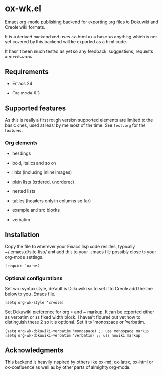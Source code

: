 # ox-wk.el

Emacs org-mode publishing backend for exporting org files to Dokuwiki
and Creole wiki formats.

It is a derived backend and uses ox-html as a base so anything which
is not yet covered by this backend will be exported as a html code.

It hasn't been much tested as yet so any feedback, suggestions,
requests are welcome.

## Requirements 

- Emacs 24

- Org mode 8.3 

## Supported features

As this is really a first rough version supported elements are limited
to the basic ones,  used at least by me most of the time. See `test.org` for the features.

### Org elements

-   headings

-   bold, italics and so on

-   links (including inline images)

-   plain lists (ordered, unordered)

-   nested lists

-   tables (headers only in columns so far)

-   example and src blocks

-   verbatim

## Installation

Copy the file to wherever your Emacs lisp code resides, typically  ~/.emacs.d/site-lisp/
and add this to your .emacs file possibly close to your org-mode settings.

    (require 'ox-wk)

### Optional configurations

Set wiki syntax style, default is Dokuwiki so to set it to Creole add
the line below to you .Emacs file.

    (setq org-wk-style 'creole)


Set Dokuwiki preference for  org = and ~ markup. It can be exported
either as verbatim or as fixed width block. I haven't figured out yet how
to distinguish these 2 so it is optional. Set it to 'monospace or 'verbatim.

    (setq org-wk-dokuwiki-verbatim 'monospace) ;; use monospace markup 
    (setq org-wk-dokuwiki-verbatim 'verbatim) ;; use nowiki markup

## Acknowledgments

This backend is heavily inspired by others like ox-md,
ox-latex, ox-html or ox-confluence as well as by other parts of
almighty org-mode.

